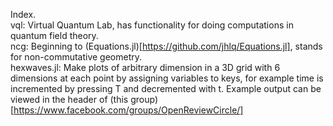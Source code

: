 Index.  
vql: Virtual Quantum Lab, has functionality for doing computations in quantum field theory.  
ncg: Beginning to (Equations.jl)[https://github.com/jhlq/Equations.jl], stands for non-commutative geometry.  
hexwaves.jl: Make plots of arbitrary dimension in a 3D grid with 6 dimensions at each point by assigning variables to keys, for example time is incremented by pressing T and decremented with t. Example output can be viewed in the header of (this group)[https://www.facebook.com/groups/OpenReviewCircle/]  
